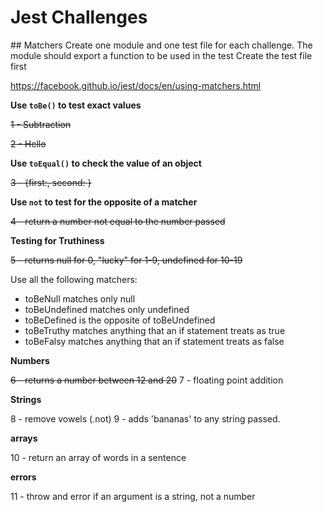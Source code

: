 # Jest Challenges

## Matchers
Create one module and one test file for each challenge.
The module should export a function to be used in the test
Create the test file first

https://facebook.github.io/jest/docs/en/using-matchers.html

**Use ```toBe()``` to test exact values**

~~1 - Subtraction~~

~~2 - Hello <name>~~

**Use ```toEqual()``` to check the value of an object**

~~3 - {first:<first>, second: <second>}~~

**Use ```not``` to test for the opposite of a matcher**

~~4 - return a number not equal to the number passed~~

**Testing for Truthiness**

~~5 - returns null for 0, "lucky" for 1-9, undefined for 10-19~~

Use all the following matchers:
* toBeNull matches only null
* toBeUndefined matches only undefined
* toBeDefined is the opposite of toBeUndefined
* toBeTruthy matches anything that an if statement treats as true
* toBeFalsy matches anything that an if statement treats as false

**Numbers**

~~6 - returns a number between 12 and 20~~
7 - floating point addition

**Strings**

8 - remove vowels (.not)
9 - adds 'bananas' to any string passed.

**arrays**

10 - return an array of words in a sentence

**errors**

11 - throw and error if an argument is a string, not a number
